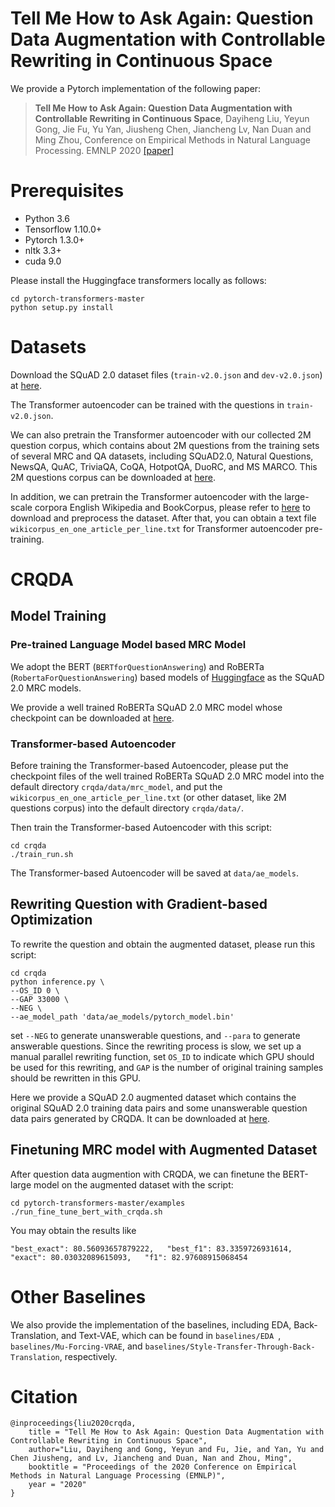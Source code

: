 # Tell Me How to Ask Again: Question Data Augmentation with Controllable Rewriting in Continuous Space
We provide a Pytorch implementation of the following paper:
> **Tell Me How to Ask Again: Question Data Augmentation with Controllable Rewriting in Continuous Space**, Dayiheng Liu, Yeyun Gong, Jie Fu, Yu Yan, Jiusheng Chen, Jiancheng Lv, Nan Duan and Ming Zhou, Conference on Empirical Methods in Natural Language Processing. EMNLP 2020 [[paper]](https://www.aclweb.org/anthology/2020.emnlp-main.467.pdf)


# Prerequisites
- Python 3.6
- Tensorflow 1.10.0+
- Pytorch 1.3.0+
- nltk 3.3+
- cuda 9.0

Please install the Huggingface transformers locally as follows:
```
cd pytorch-transformers-master
python setup.py install
```

# Datasets
Download the SQuAD 2.0 dataset files (`train-v2.0.json` and `dev-v2.0.json`) at [here](https://rajpurkar.github.io/SQuAD-explorer/).

The Transformer autoencoder can be trained with the questions in `train-v2.0.json`. 

We can also pretrain the Transformer autoencoder with our collected 2M question corpus, which contains about 2M questions from the training sets of several MRC and QA datasets, including SQuAD2.0, Natural Questions, NewsQA, QuAC, TriviaQA, CoQA, HotpotQA, DuoRC, and MS MARCO. This 2M questions corpus can be downloaded at [here](https://drive.google.com/file/d/1SkjAqTlM3KWZbX66fTAs6rCze0TyOJxu/view?usp=sharing). 

In addition, we can pretrain the Transformer autoencoder with the large-scale corpora English Wikipedia and BookCorpus, please refer to [here](https://github.com/NVIDIA/DeepLearningExamples/tree/master/TensorFlow/LanguageModeling/BERT#quick-start-guide) to download and preprocess the dataset. After that, you can obtain a text file `wikicorpus_en_one_article_per_line.txt` for Transformer autoencoder pre-training.

# CRQDA

## Model Training

### Pre-trained Language Model based MRC Model

We adopt the BERT (`BERTforQuestionAnswering`) and RoBERTa (`RobertaForQuestionAnswering`) based models of [Huggingface](https://github.com/huggingface/transformers/tree/master/examples/question-answering) as the SQuAD 2.0 MRC models.

We provide a well trained RoBERTa SQuAD 2.0 MRC model whose checkpoint can be downloaded at [here](https://drive.google.com/file/d/1B4I7tGp2pnUs0kQhg4Pn1FgBnr3fbNB1/view?usp=sharing).

###  Transformer-based Autoencoder

Before training the Transformer-based Autoencoder, please put the checkpoint files of the well trained RoBERTa SQuAD 2.0 MRC model into the default directory `crqda/data/mrc_model`, and put the `wikicorpus_en_one_article_per_line.txt` (or other dataset, like 2M questions corpus) into the default directory `crqda/data/`.

Then train the Transformer-based Autoencoder with this script:
```
cd crqda
./train_run.sh
```
The Transformer-based Autoencoder will be saved at `data/ae_models`.

## Rewriting Question with Gradient-based Optimization

To rewrite the question and obtain the augmented dataset, please run this script:
```
cd crqda
python inference.py \
--OS_ID 0 \
--GAP 33000 \
--NEG \
--ae_model_path 'data/ae_models/pytorch_model.bin'
```
set `--NEG` to generate unanswerable questions, and `--para` to generate answerable questions. Since the rewriting process is slow, we set up a manual parallel rewriting function, set `OS_ID` to indicate which GPU should be used for this rewriting, and `GAP` is the number of original training samples should be rewritten in this GPU.

Here we provide a SQuAD 2.0 augmented dataset which contains the original SQuAD 2.0 training data pairs and some unanswerable question data pairs generated by CRQDA. It can be downloaded at [here](https://drive.google.com/file/d/1nZGjQfxP1pSUu3siiJxdQsm1y-xHNIjB/view?usp=sharing).

## Finetuning MRC model with Augmented Dataset

After question data augmention with CRQDA, we can finetune the BERT-large model on the augmented dataset with the script:
```
cd pytorch-transformers-master/examples
./run_fine_tune_bert_with_crqda.sh
```
You may obtain the results like
```
"best_exact": 80.56093657879222,   "best_f1": 83.3359726931614,   "exact": 80.03032089615093,   "f1": 82.97608915068454
```


# Other Baselines

We also provide the implementation of the baselines, including EDA, Back-Translation, and Text-VAE, which can be found in `baselines/EDA
`, `baselines/Mu-Forcing-VRAE`, and `baselines/Style-Transfer-Through-Back-Translation`, respectively.


# Citation
```
@inproceedings{liu2020crqda,
    title = "Tell Me How to Ask Again: Question Data Augmentation with Controllable Rewriting in Continuous Space",
    author="Liu, Dayiheng and Gong, Yeyun and Fu, Jie, and Yan, Yu and Chen Jiusheng, and Lv, Jiancheng and Duan, Nan and Zhou, Ming",
    booktitle = "Proceedings of the 2020 Conference on Empirical Methods in Natural Language Processing (EMNLP)",
    year = "2020"
}
```
